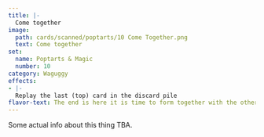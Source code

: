 ```yaml
---
title: |-
  Come together
image: 
  path: cards/scanned/poptarts/10 Come Together.png
  text: Come together
set:
  name: Poptarts & Magic
  number: 10
category: Waguggy
effects: 
- |-
  Replay the last (top) card in the discard pile
flavor-text: The end is here it is time to form together with the other Sauron pieces.
---
```

Some actual info about this thing TBA.
